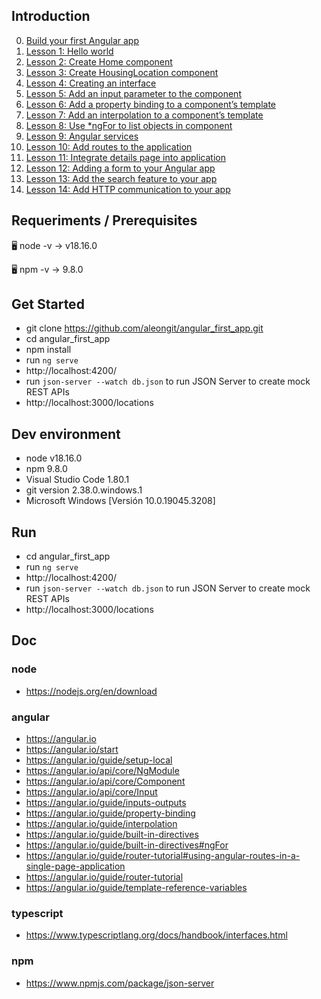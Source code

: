 ## Introduction

0. [Build your first Angular app](md/0.md)
1. [Lesson 1: Hello world](md/1.md)
2. [Lesson 2: Create Home component](md/2.md)
3. [Lesson 3: Create HousingLocation component](md/3.md)
4. [Lesson 4: Creating an interface](md/4.md)
5. [Lesson 5: Add an input parameter to the component](md/5.md)
6. [Lesson 6: Add a property binding to a component’s template](md/6.md)
7. [Lesson 7: Add an interpolation to a component’s template](md/7.md)
8. [Lesson 8: Use *ngFor to list objects in component](md/8.md)
9. [Lesson 9: Angular services](md/9.md)
10. [Lesson 10: Add routes to the application](md/10.md)
11. [Lesson 11: Integrate details page into application](md/11.md)
12. [Lesson 12: Adding a form to your Angular app](md/12.md)
13. [Lesson 13: Add the search feature to your app](md.13.md)
14. [Lesson 14: Add HTTP communication to your app](md/14.md)


## Requeriments / Prerequisites

🖥️ node -v
→ v18.16.0

🖥️ npm -v
→ 9.8.0



## Get Started

- git clone https://github.com/aleongit/angular_first_app.git
- cd angular_first_app
- npm install
- run `ng serve`
- http://localhost:4200/
- run `json-server --watch db.json` to run JSON Server to create mock REST APIs
- http://localhost:3000/locations 



## Dev environment

- node v18.16.0
- npm 9.8.0
- Visual Studio Code 1.80.1
- git version 2.38.0.windows.1
- Microsoft Windows [Versión 10.0.19045.3208]




## Run

- cd angular_first_app
- run `ng serve`
- http://localhost:4200/
- run `json-server --watch db.json` to run JSON Server to create mock REST APIs
- http://localhost:3000/locations 




## Doc

### node
- https://nodejs.org/en/download


### angular
- https://angular.io
- https://angular.io/start
- https://angular.io/guide/setup-local
- https://angular.io/api/core/NgModule
- https://angular.io/api/core/Component
- https://angular.io/api/core/Input
- https://angular.io/guide/inputs-outputs
- https://angular.io/guide/property-binding
- https://angular.io/guide/interpolation
- https://angular.io/guide/built-in-directives
- https://angular.io/guide/built-in-directives#ngFor
- https://angular.io/guide/router-tutorial#using-angular-routes-in-a-single-page-application
- https://angular.io/guide/router-tutorial
- https://angular.io/guide/template-reference-variables



### typescript
- https://www.typescriptlang.org/docs/handbook/interfaces.html



### npm
- https://www.npmjs.com/package/json-server